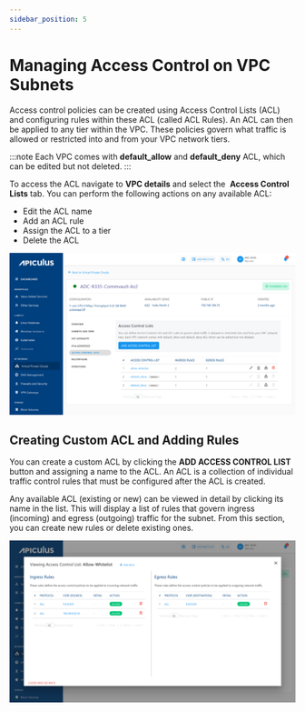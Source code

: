 ```yaml
---
sidebar_position: 5
---
```

# Managing Access Control on VPC Subnets

Access control policies can be created using Access Control Lists (ACL) and configuring rules within these ACL (called ACL Rules). An ACL can then be applied to any tier within the VPC. These policies govern what traffic is allowed or restricted into and from your VPC network tiers.

:::note
Each VPC comes with **default_allow** and **default_deny** ACL, which can be edited but not deleted.
:::

To access the ACL navigate to **VPC details** and select the  **Access Control Lists** tab. You can perform the following actions on any available ACL:

- Edit the ACL name
- Add an ACL rule
- Assign the ACL to a tier
- Delete the ACL

![Managing Access Control on VPC Subnets](img/ManagingAccessControlonVPCSubnets1.png)

## Creating Custom ACL and Adding Rules

You can create a custom ACL by clicking the **ADD ACCESS CONTROL LIST** button and assigning a name to the ACL. An ACL is a collection of individual traffic control rules that must be configured after the ACL is created.

Any available ACL (existing or new) can be viewed in detail by clicking its name in the list. This will display a list of rules that govern ingress (incoming) and egress (outgoing) traffic for the subnet. From this section, you can create new rules or delete existing ones.

![Managing Access Control on VPC Subnets](img/ManagingAccessControlonVPCSubnets2.png)
